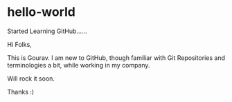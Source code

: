 # hello-world
Started Learning GitHub......

Hi Folks,

This is Gourav. I am new to GitHub, though familiar with Git Repositories and terminologies a bit, while working in my company.

Will rock it soon.

Thanks :)
